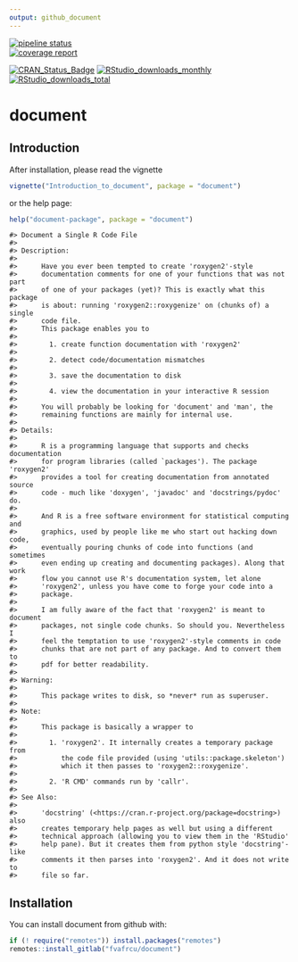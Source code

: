 ```yaml
---
output: github_document
---
```

[![pipeline status](https://gitlab.com/fvafrcu/document/badges/master/pipeline.svg)](https://gitlab.com/fvafrcu/document/-/commits/master)    
[![coverage report](https://gitlab.com/fvafrcu/document/badges/master/coverage.svg)](https://gitlab.com/fvafrcu/document/-/commits/master)
<!-- 
    [![Build Status](https://travis-ci.org/fvafrcu/document.svg?branch=master)](https://travis-ci.org/fvafrcu/document)
    [![Coverage Status](https://codecov.io/github/fvafrcu/document/coverage.svg?branch=master)](https://codecov.io/github/fvafrcu/document?branch=master)
-->
[![CRAN_Status_Badge](https://www.r-pkg.org/badges/version/document)](https://cran.r-project.org/package=document)
[![RStudio_downloads_monthly](https://cranlogs.r-pkg.org/badges/document)](https://cran.r-project.org/package=document)
[![RStudio_downloads_total](https://cranlogs.r-pkg.org/badges/grand-total/document)](https://cran.r-project.org/package=document)

<!-- README.md is generated from README.Rmd. Please edit that file -->



# document
## Introduction
After installation, please read the vignette

```r
vignette("Introduction_to_document", package = "document")
```
or the help page:

```r
help("document-package", package = "document")
```

```
#> Document a Single R Code File
#> 
#> Description:
#> 
#>      Have you ever been tempted to create 'roxygen2'-style
#>      documentation comments for one of your functions that was not part
#>      of one of your packages (yet)? This is exactly what this package
#>      is about: running 'roxygen2::roxygenize' on (chunks of) a single
#>      code file.
#>      This package enables you to
#> 
#>        1. create function documentation with 'roxygen2'
#> 
#>        2. detect code/documentation mismatches
#> 
#>        3. save the documentation to disk
#> 
#>        4. view the documentation in your interactive R session
#> 
#>      You will probably be looking for 'document' and 'man', the
#>      remaining functions are mainly for internal use.
#> 
#> Details:
#> 
#>      R is a programming language that supports and checks documentation
#>      for program libraries (called `packages'). The package 'roxygen2'
#>      provides a tool for creating documentation from annotated source
#>      code - much like 'doxygen', 'javadoc' and 'docstrings/pydoc' do.
#> 
#>      And R is a free software environment for statistical computing and
#>      graphics, used by people like me who start out hacking down code,
#>      eventually pouring chunks of code into functions (and sometimes
#>      even ending up creating and documenting packages). Along that work
#>      flow you cannot use R's documentation system, let alone
#>      'roxygen2', unless you have come to forge your code into a
#>      package.
#> 
#>      I am fully aware of the fact that 'roxygen2' is meant to document
#>      packages, not single code chunks. So should you. Nevertheless I
#>      feel the temptation to use 'roxygen2'-style comments in code
#>      chunks that are not part of any package. And to convert them to
#>      pdf for better readability.
#> 
#> Warning:
#> 
#>      This package writes to disk, so *never* run as superuser.
#> 
#> Note:
#> 
#>      This package is basically a wrapper to
#> 
#>        1. 'roxygen2'. It internally creates a temporary package from
#>           the code file provided (using 'utils::package.skeleton')
#>           which it then passes to 'roxygen2::roxygenize'.
#> 
#>        2. 'R CMD' commands run by 'callr'.
#> 
#> See Also:
#> 
#>      'docstring' (<https://cran.r-project.org/package=docstring>) also
#>      creates temporary help pages as well but using a different
#>      technical approach (allowing you to view them in the 'RStudio'
#>      help pane). But it creates them from python style 'docstring'-like
#>      comments it then parses into 'roxygen2'. And it does not write to
#>      file so far.
```

## Installation

You can install document from github with:


```r
if (! require("remotes")) install.packages("remotes")
remotes::install_gitlab("fvafrcu/document")
```


